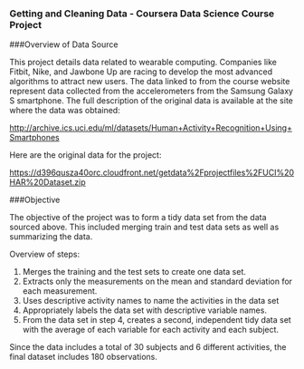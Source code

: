 ### Getting and Cleaning Data - Coursera Data Science Course Project

###Overview of Data Source

This project details data related to wearable computing. Companies like Fitbit, Nike, and Jawbone Up are racing to develop the most advanced algorithms to attract new users. The data linked to from the course website represent data collected from the accelerometers from the Samsung Galaxy S smartphone. The full description of the original data is available at the site where the data was obtained: 

http://archive.ics.uci.edu/ml/datasets/Human+Activity+Recognition+Using+Smartphones 

Here are the original data for the project: 

https://d396qusza40orc.cloudfront.net/getdata%2Fprojectfiles%2FUCI%20HAR%20Dataset.zip 


###Objective

The objective of the project was to form a tidy data set from the data sourced above. This included merging train and test data sets as well as summarizing the data.

Overview of steps:
  1. Merges the training and the test sets to create one data set.
  2. Extracts only the measurements on the mean and standard deviation for each measurement. 
  3. Uses descriptive activity names to name the activities in the data set
  4. Appropriately labels the data set with descriptive variable names. 
  5. From the data set in step 4, creates a second, independent tidy data set with the average of each variable for each     activity and each subject.
  
Since the data includes a total of 30 subjects and 6 different activities, the final dataset includes 180 observations.
